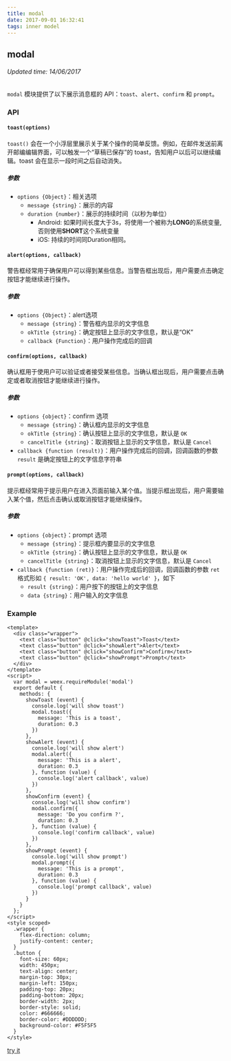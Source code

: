 ```yaml
---
title: modal
date: 2017-09-01 16:32:41
tags: inner model
---
```


## modal
###### Updated time: 14/06/2017
`modal` 模块提供了以下展示消息框的 API：`toast`、`alert`、`confirm` 和 `prompt`。

### API
#### `toast(options)`
`toast()` 会在一个小浮层里展示关于某个操作的简单反馈。例如，在邮件发送前离开邮编编辑界面，可以触发一个“草稿已保存”的 toast，告知用户以后可以继续编辑。toast 会在显示一段时间之后自动消失。

##### 参数
* `options {Object}`：相关选项
  * `message {string}`：展示的内容
  * `duration {number}`：展示的持续时间（以秒为单位）
    * Android: 如果时间长度大于3s，将使用一个被称为**LONG**的系统变量, 否则使用**SHORT**这个系统变量
    * iOS: 持续的时间同Duration相同。

#### `alert(options, callback)`
警告框经常用于确保用户可以得到某些信息。当警告框出现后，用户需要点击确定按钮才能继续进行操作。

##### 参数
* `options {Object}`：alert选项
  * `message {string}`：警告框内显示的文字信息
  * `okTitle {string}`：确定按钮上显示的文字信息，默认是“OK”
  * `callback {Function}`：用户操作完成后的回调

#### `confirm(options, callback)`
确认框用于使用户可以验证或者接受某些信息。当确认框出现后，用户需要点击确定或者取消按钮才能继续进行操作。

##### 参数
* `options {object}`：confirm 选项
  * `message {string}`：确认框内显示的文字信息
  * `okTitle {string}`：确认按钮上显示的文字信息，默认是 `OK`
  * `cancelTitle {string}`：取消按钮上显示的文字信息，默认是 `Cancel`
* `callback {function (result)}`：用户操作完成后的回调，回调函数的参数 `result` 是确定按钮上的文字信息字符串

#### `prompt(options, callback)`
提示框经常用于提示用户在进入页面前输入某个值。当提示框出现后，用户需要输入某个值，然后点击确认或取消按钮才能继续操作。

##### 参数
* `options {object}`：prompt 选项
  * `message {string}`：提示框内要显示的文字信息
  * `okTitle {string}`：确认按钮上显示的文字信息，默认是 `OK`
  * `cancelTitle {string}`：取消按钮上显示的文字信息，默认是 `Cancel`
* `callback {function (ret)}`：用户操作完成后的回调，回调函数的参数 `ret` 格式形如 `{ result: 'OK', data: 'hello world' }`，如下
  * `result {string}`：用户按下的按钮上的文字信息
  * `data {string}`：用户输入的文字信息

### Example
```
<template>
  <div class="wrapper">
    <text class="button" @click="showToast">Toast</text>
    <text class="button" @click="showAlert">Alert</text>
    <text class="button" @click="showConfirm">Confirm</text>
    <text class="button" @click="showPrompt">Prompt</text>
  </div>
</template>
<script>
  var modal = weex.requireModule('modal')
  export default {
    methods: {
      showToast (event) {
        console.log('will show toast')
        modal.toast({
          message: 'This is a toast',
          duration: 0.3
        })
      },
      showAlert (event) {
        console.log('will show alert')
        modal.alert({
          message: 'This is a alert',
          duration: 0.3
        }, function (value) {
          console.log('alert callback', value)
        })
      },
      showConfirm (event) {
        console.log('will show confirm')
        modal.confirm({
          message: 'Do you confirm ?',
          duration: 0.3
        }, function (value) {
          console.log('confirm callback', value)
        })
      },
      showPrompt (event) {
        console.log('will show prompt')
        modal.prompt({
          message: 'This is a prompt',
          duration: 0.3
        }, function (value) {
          console.log('prompt callback', value)
        })
      }
    }
  };
</script>
<style scoped>
  .wrapper {
    flex-direction: column;
    justify-content: center;
  }
  .button {
    font-size: 60px;
    width: 450px;
    text-align: center;
    margin-top: 30px;
    margin-left: 150px;
    padding-top: 20px;
    padding-bottom: 20px;
    border-width: 2px;
    border-style: solid;
    color: #666666;
    border-color: #DDDDDD;
    background-color: #F5F5F5
  }
</style>
```
[try it](http://dotwe.org/vue/a7dddfb24edb72be947fc4eec3803f1d)